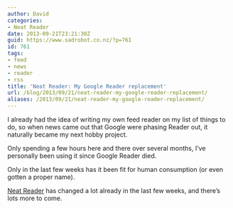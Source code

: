 ```yaml
---
author: David
categories:
- Neat Reader
date: 2013-09-21T23:21:30Z
guid: https://www.sadrobot.co.nz/?p=761
id: 761
tags:
- feed
- news
- reader
- rss
title: 'Neat Reader: My Google Reader replacement'
url: /blog/2013/09/21/neat-reader-my-google-reader-replacement/
aliases: /2013/09/21/neat-reader-my-google-reader-replacement/
---
```


I already had the idea of writing my own feed reader on my list of things to do, so when news came out that Google were phasing Reader out, it naturally became my next hobby project.

Only spending a few hours here and there over several months, I’ve personally been using it since Google Reader died.

Only in the last few weeks has it been fit for human consumption (or even gotten a proper name).

<a href="https://www.neatreader.com/" target="_blank">Neat Reader</a> has changed a lot already in the last few weeks, and there’s lots more to come.